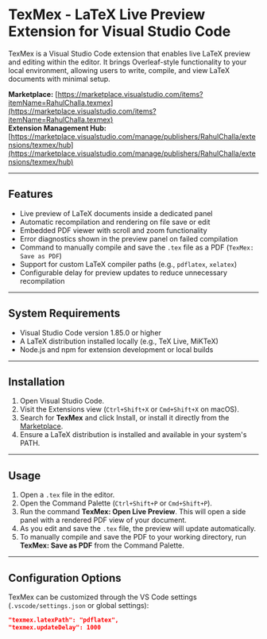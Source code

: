 # TexMex - LaTeX Live Preview Extension for Visual Studio Code

TexMex is a Visual Studio Code extension that enables live LaTeX preview and editing within the editor. It brings Overleaf-style functionality to your local environment, allowing users to write, compile, and view LaTeX documents with minimal setup.

**Marketplace:** [https://marketplace.visualstudio.com/items?itemName=RahulChalla.texmex](https://marketplace.visualstudio.com/items?itemName=RahulChalla.texmex)  
**Extension Management Hub:** [https://marketplace.visualstudio.com/manage/publishers/RahulChalla/extensions/texmex/hub](https://marketplace.visualstudio.com/manage/publishers/RahulChalla/extensions/texmex/hub)

---

## Features

- Live preview of LaTeX documents inside a dedicated panel
- Automatic recompilation and rendering on file save or edit
- Embedded PDF viewer with scroll and zoom functionality
- Error diagnostics shown in the preview panel on failed compilation
- Command to manually compile and save the `.tex` file as a PDF (`TexMex: Save as PDF`)
- Support for custom LaTeX compiler paths (e.g., `pdflatex`, `xelatex`)
- Configurable delay for preview updates to reduce unnecessary recompilation

---

## System Requirements

- Visual Studio Code version 1.85.0 or higher
- A LaTeX distribution installed locally (e.g., TeX Live, MiKTeX)
- Node.js and npm for extension development or local builds

---

## Installation

1. Open Visual Studio Code.
2. Visit the Extensions view (`Ctrl+Shift+X` or `Cmd+Shift+X` on macOS).
3. Search for **TexMex** and click Install, or install it directly from the [Marketplace](https://marketplace.visualstudio.com/items?itemName=RahulChalla.texmex).
4. Ensure a LaTeX distribution is installed and available in your system's PATH.

---

## Usage

1. Open a `.tex` file in the editor.
2. Open the Command Palette (`Ctrl+Shift+P` or `Cmd+Shift+P`).
3. Run the command **TexMex: Open Live Preview**. This will open a side panel with a rendered PDF view of your document.
4. As you edit and save the `.tex` file, the preview will update automatically.
5. To manually compile and save the PDF to your working directory, run **TexMex: Save as PDF** from the Command Palette.

---

## Configuration Options

TexMex can be customized through the VS Code settings (`.vscode/settings.json` or global settings):

```json
"texmex.latexPath": "pdflatex",
"texmex.updateDelay": 1000
